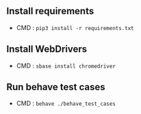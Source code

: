 ## Install requirements
- CMD : `pip3 install -r requirements.txt`

## Install WebDrivers
- CMD : `sbase install chromedriver`

## Run behave test cases
- CMD : `behave ./behave_test_cases`

